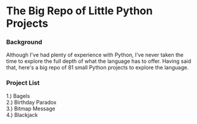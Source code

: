 # The Big Repo of Little Python Projects

### Background

Although I've had plenty of experience with Python, I've never taken the time to explore the full depth of what the 
language has to offer. Having said that, here's a big repo of 81 small Python projects to explore the language.

### Project List
1.) Bagels <br>
2.) Birthday Paradox <br>
3.) Bitmap Message <br>
4.) Blackjack <br>